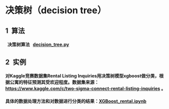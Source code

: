 # 决策树（decision tree）

## 1 &nbsp;算法
####  &nbsp; 决策树算法 &nbsp; [decision_tree.py](https://github.com/fxfviolet/DecisionTree/blob/master/decision_tree.py)  

## 2 &nbsp;实例
#### 对Kaggle竞赛数据集Rental Listing Inquiries用决策树模型xgboost做分类，根据公寓的特征预测其受欢迎程度。数据集来源：https://www.kaggle.com/c/two-sigma-connect-rental-listing-inquiries 。
#### 具体的数据处理方法和对数据进行分类的结果：[XGBoost_rental.ipynb](https://github.com/fxfviolet/DecisionTree/blob/master/XGBoost_rental.ipynb)  